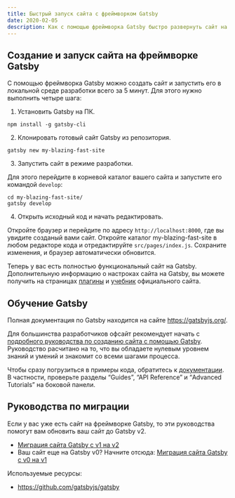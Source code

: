 ```yaml
---
title: Быстрый запуск сайта с фреймворком Gatsby
date: 2020-02-05
description: Как с помощью фреймворка Gatsby быстро развернуть сайт на локальном компьютере
---
```


## Создание и запуск сайта на фреймворке Gatsby

С помощью фреймворка Gatsby можно создать сайт и запустить его в локальной среде разработки всего за 5 минут. Для этого нужно выполнить четыре шага:

1. Установить Gatsby на ПК.

```
npm install -g gatsby-cli
```

2. Клонировать готовый сайт Gatsby из репозитория.

```
gatsby new my-blazing-fast-site
```

3. Запустить сайт в режиме разработки.

Для этого перейдите в корневой каталог вашего сайта и запустите его командой `develop`:

```
cd my-blazing-fast-site/
gatsby develop
```

4. Открыть исходный код и начать редактировать.

Откройте браузер и перейдите по адресу `http://localhost:8000`, где вы увидите созданый вами сайт. Откройте каталог my-blazing-fast-site в любом редакторе кода и отредактируйте `src/pages/index.js`. Сохраните изменения, и браузер автоматически обновится.

Теперь у вас есть полностью функциональный сайт на Gatsby. Дополнительную информацию о настроках сайта на Gatsby, вы можете получить на страницах [плагины](https://gatsbyjs.org/plugins/) и [учебник](https://gatsbyjs.org/tutorial/) официального сайта.

## Обучение Gatsby

Полная документация по Gatsby находится на сайте https://gatsbyjs.org/.

Для большинства разработчиков офсайт рекомендует начать с [подробного руководства по созданию сайта с помощью Gatsby](https://gatsbyjs.org/tutorial/). Руководство расчитано на то, что вы обладаете нулевым уровнем знаний и умений и знакомит со всеми шагами процесса.

Чтобы сразу погрузиться в примеры кода, обратитесь к [документации](https://gatsbyjs.org/docs/). В частности, проверьте разделы “Guides”, “API Reference” и “Advanced Tutorials” на боковой панели.

## Руководства по миграции

Если у вас уже есть сайт на фреймворке Gatsby, то эти руководства помогут вам обновить ваш сайт до Gatsby v2.

* [Миграция сайта Gatsby с v1 на v2](https://gatsbyjs.org/docs/migrating-from-v1-to-v2/)
* Ваш сайт еще на Gatsby v0? Начните отсюда: [Миграция сайта Gatsby с v0 на v1](https://gatsbyjs.org/docs/migrating-from-v0-to-v1/)



Используемые ресурсы:

* https://github.com/gatsbyjs/gatsby
